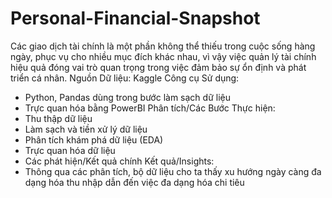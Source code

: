 # Personal-Financial-Snapshot
Các giao dịch tài chính là một phần không thể thiếu trong cuộc sống hàng ngày, phục vụ cho nhiều mục đích khác nhau, vì vậy việc quản lý tài chính hiệu quả đóng vai trò quan trọng trong việc đảm bảo sự ổn định và phát triển cá nhân.
Nguồn Dữ liệu: Kaggle
Công cụ Sử dụng:
- Python, Pandas dùng trong bước làm sạch dữ liệu
- Trực quan hóa bằng PowerBI
Phân tích/Các Bước Thực hiện:
- Thu thập dữ liệu
- Làm sạch và tiền xử lý dữ liệu
- Phân tích khám phá dữ liệu (EDA)
- Trực quan hóa dữ liệu
- Các phát hiện/Kết quả chính
Kết quả/Insights:
- Thông qua các phân tích, bộ dữ liệu cho ta thấy xu hướng ngày càng đa dạng hóa thu nhập dẫn đến việc đa dạng hóa chi tiêu
